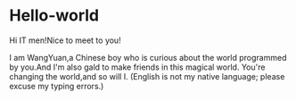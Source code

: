 # Hello-world

Hi IT men!Nice to meet to you!


I am WangYuan,a Chinese boy who is curious about the world programmed by you.And I'm also gald to make friends in this magical world.
You're changing the world,and so will I.
(English is not my native language; please excuse my typing errors.)
